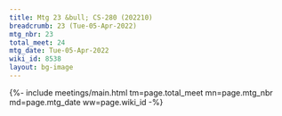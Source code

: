```yaml
---
title: Mtg 23 &bull; CS-280 (202210)
breadcrumb: 23 (Tue-05-Apr-2022)
mtg_nbr: 23
total_meet: 24
mtg_date: Tue-05-Apr-2022
wiki_id: 8538
layout: bg-image
---
```


{%- include meetings/main.html
    tm=page.total_meet
    mn=page.mtg_nbr
    md=page.mtg_date
    ww=page.wiki_id
-%}
